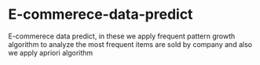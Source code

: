 # E-commerece-data-predict
E-commerece data predict, in these we apply frequent pattern growth algorithm to analyze the most frequent items are sold by company and also we apply apriori algorithm 

